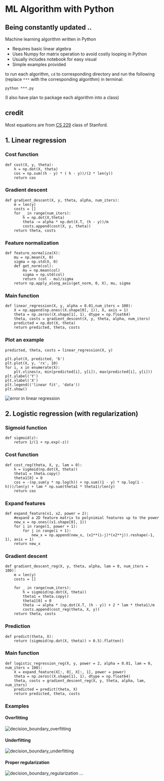 # ML Algorithm with Python

## Being constantly updated ..

Machine learning algorithm written in Python
- Requires basic linear algebra
- Uses Numpy for matrix operation to avoid costly looping in Python
- Usually includes notebook for easy visual
- Simple examples provided

to run each algorithm, `cd` to corresponding directory and run the following (replace `***` with the corresponding algorithm) in terminal:

```
python ***.py
```

(I also have plan to package each algorithm into a class)

## credit
Most equations are from [CS 229](http://cs229.stanford.edu/syllabus-autumn2018.html) class of Stanford.  

## 1. Linear regression

### Cost function

```
def cost(X, y, theta):
    h = np.dot(X, theta)
    cos = np.sum((h - y) * ( h - y))/(2 * len(y))
    return cos
```

### Gradient descent
```
def gradient_descent(X, y, theta, alpha, num_iters):
    m = len(y)
    costs = []
    for _ in range(num_iters):
        h = np.dot(X,theta)
        theta -= alpha * np.dot(X.T, (h - y))/m
        costs.append(cost(X, y, theta))
    return theta, costs
```
### Feature normalization
```
def feature_normaliza(X):
    mu = np.mean(X, 0)      
    sigma = np.std(X, 0)   
    def get_norm(col):
        mu = np.mean(col)      
        sigma = np.std(col)
        return (col - mu)/sigma
    return np.apply_along_axis(get_norm, 0, X), mu, sigma
```

### Main function

```
def linear_regression(X, y, alpha = 0.01,num_iters = 100):
    X = np.append(np.ones((X.shape[0], 1)), X, axis = 1)
    theta = np.zeros((X.shape[1], 1), dtype = np.float64)
    theta, costs = gradient_descent(X, y, theta, alpha, num_iters)
    predicted = np.dot(X, theta)
    return predicted, theta, costs
```
### Plot an example
```
predicted, theta, costs = linear_regression(X, y)

plt.plot(X, predicted, 'b')
plt.plot(X, y, 'rx', 10)
for i, x in enumerate(X):
    plt.vlines(x, min(predicted[i], y[i]), max(predicted[i], y[i]))
plt.ylabel('Y')
plt.xlabel('X')
plt.legend(('linear fit', 'data'))
plt.show()
```
![error in linear regression](/linear_regression/images/Error.png)



## 2. Logistic regression (with regularization)
### Sigmoid function
```
def sigmoid(z):
    return 1/(1 + np.exp(-z))
```

### Cost function

```
def cost_reg(theta, X, y, lam = 0):
    h = sigmoid(np.dot(X, theta))
    theta1 = theta.copy()
    theta1[0] = 0
    cos = -(np.sum(y * np.log(h)) + np.sum((1 - y) * np.log(1 - h)))/len(y) + lam * np.sum(theta1 * theta1)/len(y)
    return cos
```

### Expand features
```
def expand_feature(x1, x2, power = 2):
    #expand a 2D feature matrix to polynimial features up to the power
    new_x = np.ones((x1.shape[0], 1))
    for i in range(1, power + 1):
        for j in range(i + 1):
            new_x = np.append(new_x, (x1**(i-j)*(x2**j)).reshape(-1, 1), axis = 1)
    return new_x
```

### Gradient descent
```
def gradient_descent_reg(X, y, theta, alpha, lam = 0, num_iters = 100):
    m = len(y)
    costs = []

    for _ in range(num_iters):
        h = sigmoid(np.dot(X, theta))
        theta1 = theta.copy()
        theta1[0] = 0
        theta -= alpha * (np.dot(X.T, (h - y)) + 2 * lam * theta1)/m
        costs.append(cost_reg(theta, X, y))
    return theta, costs
```

### Prediction
```
def predict(theta, X):
    return (sigmoid(np.dot(X, theta)) > 0.5).flatten()
```
### Main function
```
def logistic_regression_reg(X, y, power = 2, alpha = 0.01, lam = 0, num_iters = 100):
    X = expand_feature(X[:, 0], X[:, 1], power = power)
    theta = np.zeros((X.shape[1], 1), dtype = np.float64)
    theta, costs = gradient_descent_reg(X, y, theta, alpha, lam, num_iters)
    predicted = predict(theta, X)
    return predicted, theta, costs
```
### Examples
#### Overfitting
![decision_boundary_overfitting](/logistic_regression/images/decision_boundary_overfitting.png)
#### Underfitting
![decision_boundary_underfitting](/logistic_regression/images/decision_boundary_underfitting.png)
#### Proper regularization
![decision_boundary_regularization](/logistic_regression/images/decision_boundary_regularization.png)
...
